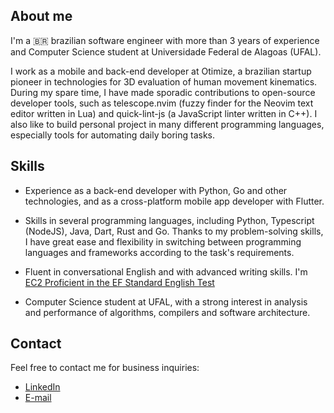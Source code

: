 ## About me

I'm a 🇧🇷 brazilian software engineer with more than 3 years of experience and
Computer Science student at Universidade Federal de Alagoas (UFAL).

I work as a mobile and back-end developer at Otimize, a brazilian startup pioneer
in technologies for 3D evaluation of human movement kinematics. During my spare
time, I have made sporadic contributions to open-source developer tools, such
as telescope.nvim (fuzzy finder for the Neovim text editor written in Lua) and
quick-lint-js (a JavaScript linter written in C++). I also like to build
personal project in many different programming languages, especially tools for
automating daily boring tasks.

## Skills

- Experience as a back-end developer with Python, Go and other technologies,
  and as a cross-platform mobile app developer with Flutter.

- Skills in several programming languages, including Python, Typescript
  (NodeJS), Java, Dart, Rust and Go. Thanks to my problem-solving skills, I
  have great ease and flexibility in switching between programming languages
  and frameworks according to the task's requirements.

- Fluent in conversational English and with advanced writing skills. I'm
  [EC2 Proficient in the EF Standard English Test](https://www.efset.org/cert/gpUeom)

- Computer Science student at UFAL, with a strong interest in analysis and
  performance of algorithms, compilers and software architecture.

## Contact

Feel free to contact me for business inquiries:

- [LinkedIn](https://www.linkedin.com/in/hicaromiguel/)
- [E-mail](mailto:hdanrlley1@gmail.com)
